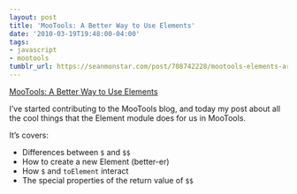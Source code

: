 ```yaml
---
layout: post
title: 'MooTools: A Better Way to Use Elements'
date: '2010-03-19T19:48:00-04:00'
tags:
- javascript
- mootools
tumblr_url: https://seanmonstar.com/post/708742228/mootools-elements-are-king
---
```

[MooTools: A Better Way to Use Elements](http://mootools.net/blog/2010/03/19/a-better-way-to-use-elements/)  

I’ve started contributing to the MooTools blog, and today my post about all the cool things that the Element module does for us in MooTools.

It’s covers:

- Differences between `$` and `$$` 
- How to create a new Element (better-er) 
- How `$` and `toElement` interact 
- The special properties of the return value of `$$`
